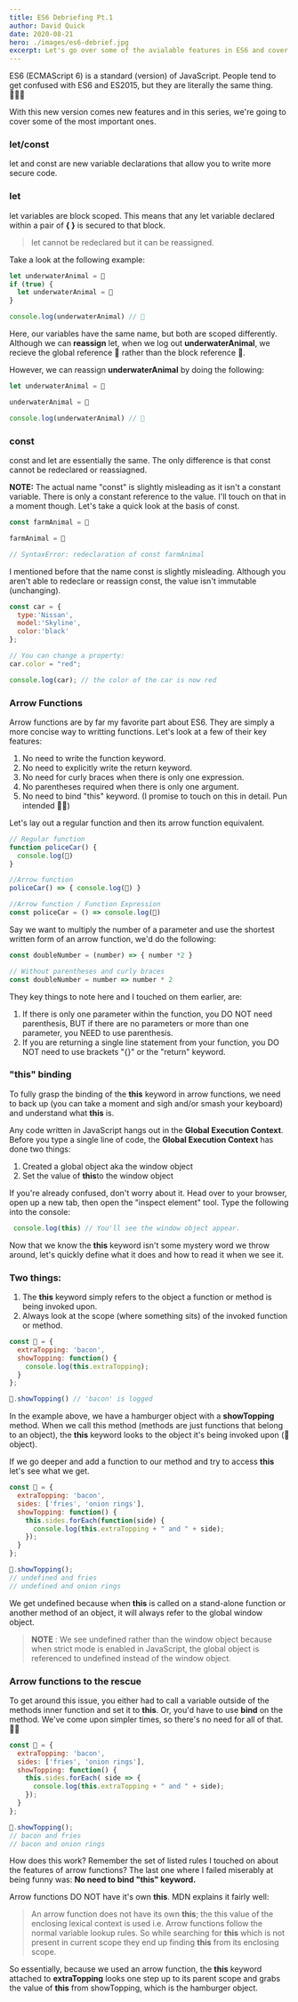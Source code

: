 ```yaml
---
title: ES6 Debriefing Pt.1
author: David Quick
date: 2020-08-21
hero: ./images/es6-debrief.jpg
excerpt: Let's go over some of the avialable features in ES6 and cover what they do.  
---
```


ES6 (ECMAScript 6) is a standard (version) of JavaScript. 
People tend to get confused with ES6 and ES2015, but they 
are literally the same thing. 🤷🏽‍♂️

With this new version comes new features and in this series, 
we're going to cover some of the most important ones. 

### let/const

let and const are new variable declarations that allow you to 
write more secure code.

### let 

let variables are block scoped. This means that any let variable 
declared within a pair of **{ }** is secured to that block.  

> let cannot be redeclared but it can be reassigned.

Take a look at the following example: 

```js
let underwaterAnimal = 🐋
if (true) {
  let underwaterAnimal = 🐠
}

console.log(underwaterAnimal) // 🐋
```  
Here, our variables have the same name, but both are scoped differently. 
Although we can **reassign** let, when we log out **underwaterAnimal**, 
we recieve the global reference 🐋 rather than the block reference 🐠. 

However, we can reassign **underwaterAnimal** by doing the following: 

```js
let underwaterAnimal = 🐋

underwaterAnimal = 🐠

console.log(underwaterAnimal) // 🐠
``` 

### const 

const and let are essentially the same. The only difference is that const 
cannot be redeclared or reassiagned.

**NOTE:** The actual name "const" is slightly misleading as it isn't a 
constant variable. There is only a constant reference to the value. 
I'll touch on that in a moment though. Let's take a quick look at the 
basis of const. 

```js
const farmAnimal = 🐓

farmAnimal = 🐤

// SyntaxError: redeclaration of const farmAnimal
``` 

I mentioned before that the name const is slightly misleading. Although 
you aren't able to redeclare or reassign const, the value isn't 
immutable (unchanging). 

```js
const car = {
  type:'Nissan',
  model:'Skyline',
  color:'black'
};

// You can change a property:
car.color = "red";

console.log(car); // the color of the car is now red
```

### Arrow Functions

Arrow functions are by far my favorite part about ES6. They are simply 
a more concise way to writting functions. Let's look at a few of their 
key features: 

1. No need to write the function keyword.  
2. No need to explicitly write the return keyword.  
3. No need for curly braces when there is only one expression. 
4. No parentheses required when there is only one argument.  
5. No need to bind "this" keyword. (I promise to touch on this in 
detail. Pun intended 🙏🏼)

Let's lay out a regular function and then its arrow function 
equivalent.

```js
// Regular function
function policeCar() {
  console.log(🚓)
}

//Arrow function
policeCar() => { console.log(🚓) }

//Arrow function / Function Expression
const policeCar = () => console.log(🚓)

```  

Say we want to multiply the number of a parameter and use the 
shortest written form of an arrow function, we'd do the following:

```js
const doubleNumber = (number) => { number *2 }

// Without parentheses and curly braces
const doubleNumber = number => number * 2
``` 

They key things to note here and I touched on them earlier, are:  
1. If there is only one parameter within the function, you DO NOT 
need parenthesis, BUT if there are no parameters or more than 
one parameter, you NEED to use parenthesis.
2. If you are returning a single line statement from your 
function, you DO NOT need to use brackets "{}" or the 
"return" keyword.

### "this" binding  

To fully grasp the binding of the **this** keyword in arrow 
functions, we need to back up (you can take a moment and 
sigh and/or smash your keyboard) and understand what 
**this** is.  

Any code written in JavaScript hangs out in the 
**Global Execution Context**. Before you type 
a single line of code, the **Global 
Execution Context** has done two things: 

1. Created a global object aka the window object
2. Set the value of **this**to the window object

If you're already confused, don't worry about 
it. Head over to your browser, open up a new 
tab, then open the "inspect element" tool. 
Type the following into the console: 

```js
 console.log(this) // You'll see the window object appear.
 ``` 

Now that we know the **this** keyword isn't some 
mystery word we throw around, let's quickly 
define what it does and how to read it when we see it. 

### Two things: 

1. The **this** keyword simply refers to the object 
a function or method is being invoked upon.
2. Always look at the scope (where something sits) 
of the invoked function or method.

```js
const 🍔 = {
  extraTopping: 'bacon',
  showTopping: function() {
    console.log(this.extraTopping); 
  }
};

🍔.showTopping() // 'bacon' is logged 
``` 

In the example above, we have a hamburger object with 
a **showTopping** method. When we call this method 
(methods are just functions that belong to an object), 
the **this** keyword looks to the object it's being 
invoked upon (🍔 object).  

If we go deeper and add a function to our method and 
try to access **this** let's see what we get. 

```js
const 🍔 = {
  extraTopping: 'bacon',
  sides: ['fries', 'onion rings'],
  showTopping: function() {
    this.sides.forEach(function(side) {
      console.log(this.extraTopping + " and " + side);
    });
  }
};

🍔.showTopping(); 
// undefined and fries
// undefined and onion rings
``` 

We get undefined because when **this** is called on a 
stand-alone function or another method of an object, 
it will always refer to the global window object. 

> **NOTE** : We see undefined rather than the window object 
because when strict mode is enabled in JavaScript, the 
global object is referenced to undefined instead of the window object.  

### Arrow functions to the rescue  
To get around this issue, you either had to call a variable outside 
of the methods inner function and set it to **this**. Or, you'd have 
to use **bind** on the method. We've come upon simpler times, so 
there's no need for all of that. 🙏🏼  

```js
const 🍔 = {
  extraTopping: 'bacon',
  sides: ['fries', 'onion rings'],
  showTopping: function() {
    this.sides.forEach( side => {
      console.log(this.extraTopping + " and " + side);
    });
  }
};

🍔.showTopping(); 
// bacon and fries
// bacon and onion rings
```
 
How does this work? Remember the set of listed rules 
I touched on about the features of arrow functions? 
The last one where I failed miserably at being funny
 was: **No need to bind "this" keyword.**  

Arrow functions DO NOT have it's own **this**. MDN 
explains it fairly well: 

> An arrow function does not have its own **this**; the 
this value of the enclosing lexical context is used i.e. 
Arrow functions follow the normal variable lookup rules. 
So while searching for **this** which is not present in 
current scope they end up finding **this** from its 
enclosing scope.  

So essentially, because we used an arrow function, 
the **this** keyword attached to **extraTopping** 
looks one step up to its parent scope and grabs 
the value of **this** from showTopping, which 
is the hamburger object.